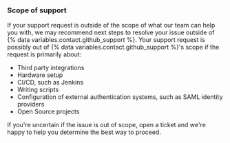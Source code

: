 ### Scope of support

If your support request is outside of the scope of what our team can help you with, we may recommend next steps to resolve your issue outside of {% data variables.contact.github_support %}. Your support request is possibly out of {% data variables.contact.github_support %}'s scope if the request is primarily about:

- Third party integrations
- Hardware setup
- CI/CD, such as Jenkins
- Writing scripts
- Configuration of external authentication systems, such as SAML identity providers
- Open Source projects

If you're uncertain if the issue is out of scope, open a ticket and we're happy to help you determine the best way to proceed.

